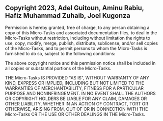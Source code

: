 ## Copyright 2023, Adel Guitoun, Aminu Rabiu, Hafiz Muhammad Zuhaib, Joel Kugonza

Permission is hereby granted, free of charge, to any person obtaining a copy of this Micro-Tasks and associated documentation files, to deal in the Micro-Tasks without restriction, including without limitation the rights to use, copy, modify, merge, publish, distribute, sublicense, and/or sell copies of the Micro-Tasks, and to permit persons to whom the Micro-Tasks is furnished to do so, subject to the following conditions:

The above copyright notice and this permission notice shall be included in all copies or substantial portions of the Micro-Tasks.

THE Micro-Tasks IS PROVIDED "AS IS", WITHOUT WARRANTY OF ANY KIND, EXPRESS OR IMPLIED, INCLUDING BUT NOT LIMITED TO THE WARRANTIES OF MERCHANTABILITY, FITNESS FOR A PARTICULAR PURPOSE AND NONINFRINGEMENT. IN NO EVENT SHALL THE AUTHORS OR COPYRIGHT HOLDERS BE LIABLE FOR ANY CLAIM, DAMAGES OR OTHER LIABILITY, WHETHER IN AN ACTION OF CONTRACT, TORT OR OTHERWISE, ARISING FROM, OUT OF OR IN CONNECTION WITH THE Micro-Tasks OR THE USE OR OTHER DEALINGS IN THE Micro-Tasks.
